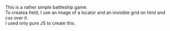 This is a rather simple battleship game.<br/>
To createa field, I use an image of a locator and an invisible grid on html and css over it.<br/>
I used only pure JS to create this.

